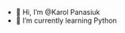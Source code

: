 - 👋 Hi, I’m @Karol Panasiuk
- 🌱 I’m currently learning Python

<!---
KarolPanasiuk/KarolPanasiuk is a ✨ special ✨ repository because its `README.md` (this file) appears on your GitHub profile.
You can click the Preview link to take a look at your changes.
--->
